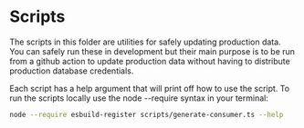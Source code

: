 # Scripts

The scripts in this folder are utilities for safely updating production data. You can safely run these in development but their main purpose is to be run from a github action to update production data without having to distribute production database credentials.

Each script has a help argument that will print off how to use the script. To run the scripts locally use the node --require syntax in your terminal:

```bash
node --require esbuild-register scripts/generate-consumer.ts --help
```
